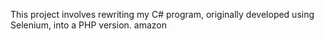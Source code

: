 This project involves rewriting my C# program, originally developed using Selenium, into a PHP version. amazon
